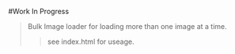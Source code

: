#Work In Progress 
> Bulk Image loader for loading more than one image at a time.
>> see index.html for useage.